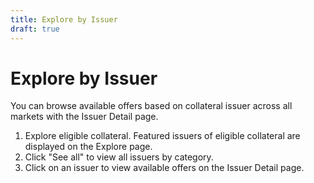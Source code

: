 ```yaml
---
title: Explore by Issuer
draft: true
---
```

# Explore by Issuer
You can browse available offers based on collateral issuer across all markets with the Issuer Detail page.
1. Explore eligible collateral. Featured issuers of eligible collateral are displayed on the Explore page. 
2. Click "See all" to view all issuers by category.
3. Click on an issuer to view available offers on the Issuer Detail page. 